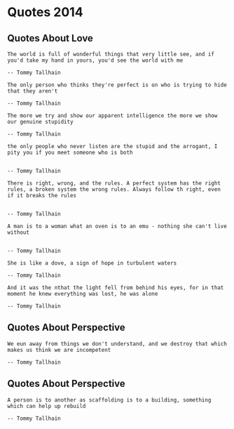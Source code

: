 # Quotes 2014

##  Quotes About Love




```{epigraph}
The world is full of wonderful things that very little see, and if you'd take my hand in yours, you'd see the world with me

-- Tommy Tallhain
```





```{epigraph}
The only person who thinks they're perfect is on who is trying to hide that they aren't

-- Tommy Tallhain
```



```{epigraph}
The more we try and show our apparent intelligence the more we show our genuine stupidity

-- Tommy Tallhain
```



```{epigraph}
the only people who never listen are the stupid and the arrogant, I pity you if you meet someone who is both


-- Tommy Tallhain
```




```{epigraph}
There is right, wrong, and the rules. A perfect system has the right rules, a broken system the wrong rules. Always follow th right, even if it breaks the rules


-- Tommy Tallhain
```



```{epigraph}
A man is to a woman what an oven is to an emu - nothing she can't live without


-- Tommy Tallhain
```


```{epigraph}
She is like a dove, a sign of hope in turbulent waters

-- Tommy Tallhain
```


```{epigraph}
And it was the nthat the light fell from behind his eyes, for in that moment he knew everything was lost, he was alone

-- Tommy Tallhain
```








## Quotes About Perspective

```{epigraph}
We eun away from things we don't understand, and we destroy that which makes us think we are incompetent

-- Tommy Tallhain
```

## Quotes About Perspective

```{epigraph}
A person is to another as scaffolding is to a building, something which can help up rebuild

-- Tommy Tallhain
```

